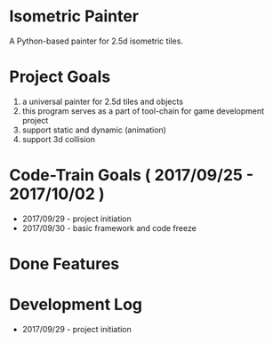 # Isometric Painter

A Python-based painter for 2.5d isometric tiles.

# Project Goals
1. a universal painter for 2.5d tiles and objects
2. this program serves as a part of tool-chain for game development project
3. support static and dynamic (animation) 
4. support 3d collision

# Code-Train Goals ( 2017/09/25 - 2017/10/02 )
- 2017/09/29 - project initiation
- 2017/09/30 - basic framework and code freeze

# Done Features

# Development Log
- 2017/09/29 - project initiation

